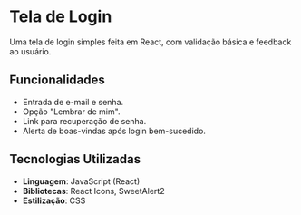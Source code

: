 # Tela de Login

Uma tela de login simples feita em React, com validação básica e feedback ao usuário.

## Funcionalidades

- Entrada de e-mail e senha.
- Opção "Lembrar de mim".
- Link para recuperação de senha.
- Alerta de boas-vindas após login bem-sucedido.

## Tecnologias Utilizadas

- **Linguagem**: JavaScript (React)
- **Bibliotecas**: React Icons, SweetAlert2
- **Estilização**: CSS

